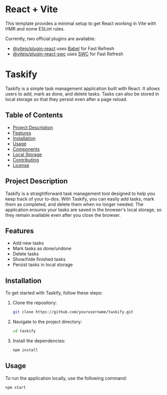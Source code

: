 # React + Vite

This template provides a minimal setup to get React working in Vite with HMR and some ESLint rules.

Currently, two official plugins are available:

- [@vitejs/plugin-react](https://github.com/vitejs/vite-plugin-react/blob/main/packages/plugin-react/README.md) uses [Babel](https://babeljs.io/) for Fast Refresh
- [@vitejs/plugin-react-swc](https://github.com/vitejs/vite-plugin-react-swc) uses [SWC](https://swc.rs/) for Fast Refresh



# Taskify

Taskify is a simple task management application built with React. It allows users to add, mark as done, and delete tasks. Tasks can also be stored in local storage so that they persist even after a page reload.

## Table of Contents

- [Project Description](#project-description)
- [Features](#features)
- [Installation](#installation)
- [Usage](#usage)
- [Components](#components)
- [Local Storage](#local-storage)
- [Contributing](#contributing)
- [License](#license)

## Project Description

Taskify is a straightforward task management tool designed to help you keep track of your to-dos. With Taskify, you can easily add tasks, mark them as completed, and delete them when no longer needed. The application ensures your tasks are saved in the browser's local storage, so they remain available even after you close the browser.

## Features

- Add new tasks
- Mark tasks as done/undone
- Delete tasks
- Show/hide finished tasks
- Persist tasks in local storage

## Installation

To get started with Taskify, follow these steps:

1. Clone the repository:
    ```bash
    git clone https://github.com/yourusername/taskify.git
    ```

2. Navigate to the project directory:
    ```bash
    cd taskify
    ```

3. Install the dependencies:
    ```bash
    npm install
    ```

## Usage

To run the application locally, use the following command:
```bash
npm start
